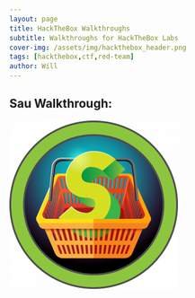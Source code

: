 ```yaml
---
layout: page
title: HackTheBox Walkthroughs
subtitle: Walkthroughs for HackTheBox Labs
cover-img: /assets/img/hackthebox_header.png
tags: [hackthebox,ctf,red-team]
author: Will
---
```

## Sau Walkthrough:
[<img src="/assets/img/htb_sau/1ea2980b9dc2d11cf6a3f82f10ba8702.webp">](https://willanalyze.com/2024-09-22-HackTheBox_Sau_Walkthrough/)
